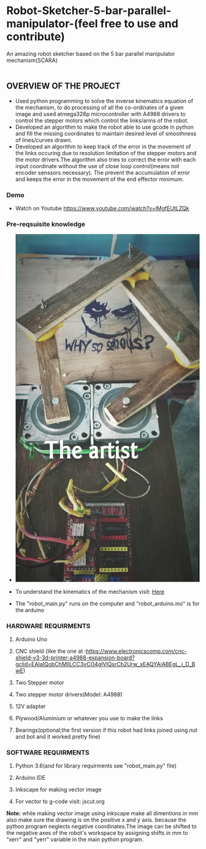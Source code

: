 # Robot-Sketcher-5-bar-parallel-manipulator-(feel free to use and contribute)  <br />
An amazing robot sketcher based on the 5 bar parallel manipulator mechanism(SCARA) <br />
<br />
## OVERVIEW OF THE PROJECT <br />
* Used python programming to solve the inverse kinematics equation of the mechanism, to do processing of all the co-ordinates of a given image and used atmega328p microcontroller with A4988 drivers to control the stepper motors which control the links/arms of the robot. <br />
* Developed an algorithm to make the robot able to use gcode in python and fill the missing coordinates to maintain desired level of smoothness of lines/curves drawn. <br />
* Developed an algorithm to keep track of the error in the movement of the links occuring due to resolution limitation of the stepper motors and the motor drivers.The algorithm also tries to correct the error with each input coordinate without the use of close loop control(means not encoder senssors necessary). The prevent the accumulation of error and keeps the error in the movement of the end effector minimum. <br />

### Demo
- Watch on Youtube
https://www.youtube.com/watch?v=lMgfEUtLZQk

### Pre-reqsuisite knowledge
- ![Setup](https://github.com/manojsharma221/Robot-Sketcher-5-bar-parallel-manipulator-/blob/master/setup_robot.jpg)

- To understand the kinematics of the mechanism visit: [Here](https://www.academia.edu/10259240/Kinematic_Analysis_of_Five_Bar_Mechanism_in_Industrial_Robotics)

- The "robot_main.py" runs on the computer and "robot_arduino.ino" is for the arduino

### HARDWARE REQUIRMENTS

1. Arduino Uno

2. CNC shield (like the one at :https://www.electronicscomp.com/cnc-shield-v3-3d-printer-a4988-expansion-board?gclid=EAIaIQobChMIlLCC3vCO4gIVlQsrCh2Urw_xEAQYAiABEgL_j_D_BwE)

3. Two Stepper motor

4. Two stepper motor drivers(Model: A4988)

5. 12V adapter

6. Plywood/Aluminium or whatever you use to make the links

7. Bearings(optional;the first version if this robot had links joined using nut and bot and it worked pretty fine)

### SOFTWARE REQUIRMENTS

1. Python 3.6(and for library requirments see "robot_main.py" file)

2. Arduino IDE

3. Inkscape for making vector image

4. For vector to g-code visit: jscut.org


**Note:** while making vector image using inkscape make all dimentions in mm also make sure the drawing is on the positive x and y axis.
      because the python program neglects negative coordinates.The image can be shifted to the negative axes of the robot's workspace 
      by assigning shifts in mm to "xerr" and "yerr" variable in the main python program.
